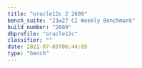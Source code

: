 ```yaml
---
title: "oracle12c 2 2609"
bench_suite: "21w27 CI Weekly Benchmark"
build_number: "2609"
dbprofile: "oracle12c"
classifier: ""
date: 2021-07-05T06:44:05
type: "bench"
---
```

